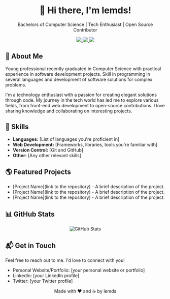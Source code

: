 <!-- Header -->
<div align="center">
  <h1>👋 Hi there, I'm lemds!</h1>
  <p>Bachelors of Computer Science | Tech Enthusiast | Open Source Contributor</p>
</div>

<!-- Badges -->
<div align="center">
  <a href="[your personal website or portfolio]">
    <img src="https://img.shields.io/badge/-Portfolio-black?style=flat-square&logo=github&logoColor=white&link=[your personal website or portfolio]">
  </a>
  <a href="[your LinkedIn profile]">
    <img src="https://img.shields.io/badge/-LinkedIn-blue?style=flat-square&logo=linkedin&logoColor=white&link=[your LinkedIn profile]">
  </a>
  <a href="[your Twitter profile]">
    <img src="https://img.shields.io/badge/-Twitter-%231DA1F2?style=flat-square&logo=twitter&logoColor=white&link=[your Twitter profile]">
  </a>
</div>

<!-- About Me -->
## 🌟 About Me
Young professional recently graduated in Computer Science with practical experience in software development projects. Skill in programming in several languages and development of software solutions for complex problems.

I'm a technology enthusiast with a passion for creating elegant solutions through code. My journey in the tech world has led me to explore various fields, from front-end web development to open-source contributions. I love sharing knowledge and collaborating on interesting projects.

<!-- Skills -->
## 🚀 Skills

- **Languages:** [List of languages you're proficient in]
- **Web Development:** [Frameworks, libraries, tools you're familiar with]
- **Version Control:** [Git and GitHub]
- **Other:** [Any other relevant skills]

<!-- Featured Projects -->
## 🌎 Featured Projects

- [Project Name](link to the repository) - A brief description of the project.
- [Project Name](link to the repository) - A brief description of the project.
- [Project Name](link to the repository) - A brief description of the project.

<!-- GitHub Stats -->
## 📊 GitHub Stats

<div align="center">
  <img src="https://github-readme-stats.vercel.app/api?username=[lemds]&show_icons=true&theme=dark" alt="GitHub Stats">
</div>

<!-- Contact -->
## 📬 Get in Touch

Feel free to reach out to me. I'd love to connect with you!

- Personal Website/Portfolio: [your personal website or portfolio]
- LinkedIn: [your LinkedIn profile]
- Twitter: [your Twitter profile]

<!-- Footer -->
<div align="center">
  <p>Made with ❤️ and ☕ by lemds</p>
</div>


<!--
**lemds/lemds** is a ✨ _special_ ✨ repository because its `README.md` (this file) appears on your GitHub profile.

Here are some ideas to get you started:

- 🔭 I’m currently working on ...
- 🌱 I’m currently learning ...
- 👯 I’m looking to collaborate on ...
- 🤔 I’m looking for help with ...
- 💬 Ask me about ...
- 📫 How to reach me: ...
- 😄 Pronouns: ...
- ⚡ Fun fact: ...





